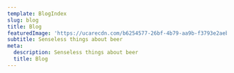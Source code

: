 ```yaml
---
template: BlogIndex
slug: blog
title: Blog
featuredImage: 'https://ucarecdn.com/b6254577-26bf-4b79-aa9b-f3793e2aebdc/'
subtitle: Senseless things about beer
meta:
  description: Senseless things about beer
  title: Blog
---
```


